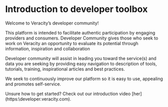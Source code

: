 
# Introduction to developer toolbox 
Welcome to Veracity’s developer community!

This platform is intended to facilitate authentic participation by engaging providers and consumers. Developer Community gives those who seek to work on Veracity an opportunity to evaluate its potential through information, inspiration and collaboration

Developer community will assist in leading you toward the service(s) and data you are seeking by providing easy navigation to description of tools, tutorials, training, inspirational articles and best practices.
 
We seek to continuously improve our platform so it is easy to use, appealing and promotes self-service.

Unsure how to get started? Check out our introduction video [her](https:\\developer.veracity.com\).







